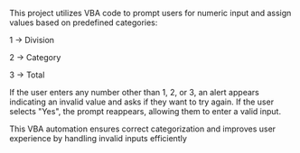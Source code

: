 This project utilizes VBA code to prompt users for numeric input and assign values based on predefined categories:

1 → Division

2 → Category

3 → Total

If the user enters any number other than 1, 2, or 3, an alert appears indicating an invalid value and asks if they want to try again. If the user selects "Yes", the prompt reappears, allowing them to enter a valid input.

This VBA automation ensures correct categorization and improves user experience by handling invalid inputs efficiently
